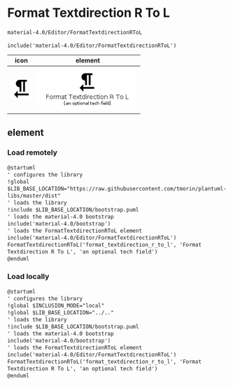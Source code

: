# Format Textdirection R To L

```text
material-4.0/Editor/FormatTextdirectionRToL
```

```text
include('material-4.0/Editor/FormatTextdirectionRToL')
```

|icon|element|
|---|---|
|![](FormatTextdirectionRToL.png)|![](FormatTextdirectionRToL.element.png)|



## element
### Load remotely
```plantuml
@startuml
' configures the library
!global $LIB_BASE_LOCATION="https://raw.githubusercontent.com/tmorin/plantuml-libs/master/dist"
' loads the library
!include $LIB_BASE_LOCATION/bootstrap.puml
' loads the material-4.0 bootstrap
include('material-4.0/bootstrap')
' loads the FormatTextdirectionRToL element
include('material-4.0/Editor/FormatTextdirectionRToL')
FormatTextdirectionRToL('format_textdirection_r_to_l', 'Format Textdirection R To L', 'an optional tech field')
@enduml
```
### Load locally
```plantuml
@startuml
' configures the library
!global $INCLUSION_MODE="local"
!global $LIB_BASE_LOCATION="../.."
' loads the library
!include $LIB_BASE_LOCATION/bootstrap.puml
' loads the material-4.0 bootstrap
include('material-4.0/bootstrap')
' loads the FormatTextdirectionRToL element
include('material-4.0/Editor/FormatTextdirectionRToL')
FormatTextdirectionRToL('format_textdirection_r_to_l', 'Format Textdirection R To L', 'an optional tech field')
@enduml
```

